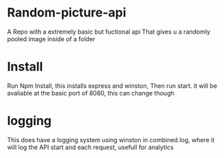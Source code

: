 # Random-picture-api
A Repo with a extremely basic but fuctional api That gives u a randomly pooled image inside of a folder


# Install
Run Npm Install, this installs express and winston, Then run start. it will be avaliable at the basic port of 8080, this can change though


# logging
This does have a logging system using winston in combined.log, where it will log the API start and each request, usefull for analytics 
